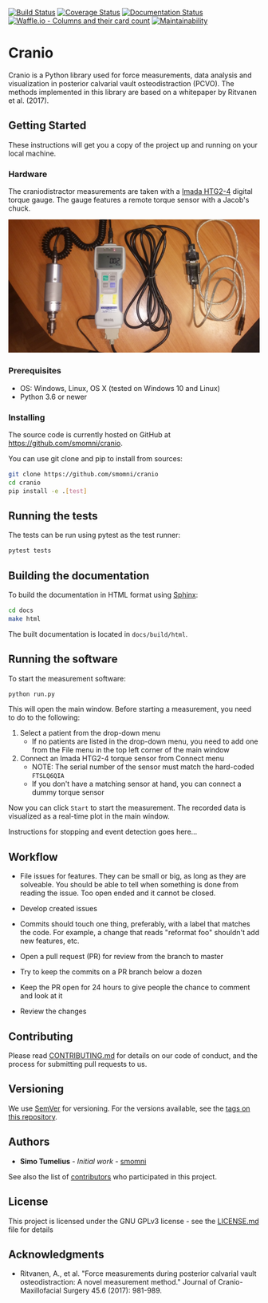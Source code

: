 [![Build Status](https://travis-ci.org/smomni/cranio.svg?branch=master)](https://travis-ci.org/smomni/cranio)
[![Coverage Status](https://codecov.io/gh/smomni/cranio/branch/master/graph/badge.svg)](https://codecov.io/gh/smomni/cranio)
[![Documentation Status](https://readthedocs.org/projects/cranio/badge/?version=latest)](https://cranio.readthedocs.io/en/latest/?badge=latest)
[![Waffle.io - Columns and their card count](https://badge.waffle.io/smomni/cranio.svg?columns=all)](https://waffle.io/smomni/cranio)
[![Maintainability](https://api.codeclimate.com/v1/badges/c14e1d3a9202d71024a3/maintainability)](https://codeclimate.com/github/smomni/cranio/maintainability)

# Cranio

Cranio is a Python library used for force measurements, data analysis and visualization in 
posterior calvarial vault osteodistraction (PCVO). 
The methods implemented in this library are based on a whitepaper by Ritvanen et al. (2017).


## Getting Started

These instructions will get you a copy of the project up and running on your local machine.

### Hardware

The craniodistractor measurements are taken with a [Imada HTG2-4](https://imada.com/products/htg2-digital-torque-gauge/) 
digital torque gauge. The gauge features a remote torque sensor with a Jacob's chuck.

![Imada HTG2-4 digital torque gauge with Jacob's chuck (left) and USB serial interface (right).](docs/imada.jpg)

### Prerequisites

* OS: Windows, Linux, OS X (tested on Windows 10 and Linux)
* Python 3.6 or newer

### Installing

The source code is currently hosted on GitHub at https://github.com/smomni/cranio.

You can use git clone and pip to install from sources:

```bash
git clone https://github.com/smomni/cranio
cd cranio
pip install -e .[test]
```

## Running the tests

The tests can be run using pytest as the test runner:

```bash
pytest tests
```

## Building the documentation

To build the documentation in HTML format using [Sphinx](http://www.sphinx-doc.org/en/stable/):

```bash
cd docs
make html
```

The built documentation is located in `docs/build/html`.

## Running the software

To start the measurement software:

```bash
python run.py
```

This will open the main window. Before starting a measurement, you need to do to the following:

1. Select a patient from the drop-down menu
    * If no patients are listed in the drop-down menu, you need to add one from the File menu in the top left corner of the main window
2. Connect an Imada HTG2-4 torque sensor from Connect menu
    * NOTE: The serial number of the sensor must match the hard-coded `FTSLQ6QIA`
    * If you don't have a matching sensor at hand, you can connect a dummy torque sensor
    
Now you can click `Start` to start the measurement. The recorded data is visualized as a real-time plot in the main window.

Instructions for stopping and event detection goes here...



## Workflow

* File issues for features. They can be small or big, as long as they are solveable. You should be able to tell when something is done from reading the issue. Too open ended and it cannot be closed.

* Develop created issues

* Commits should touch one thing, preferably, with a label that matches the code. For example, a change that reads "reformat foo" shouldn't add new features, etc.

* Open a pull request (PR) for review from the branch to master

* Try to keep the commits on a PR branch below a dozen

* Keep the PR open for 24 hours to give people the chance to comment and look at it

* Review the changes

## Contributing

Please read [CONTRIBUTING.md](CONTRIBUTING.md) for details on our code of conduct, and the process for submitting pull requests to us.

## Versioning

We use [SemVer](http://semver.org/) for versioning. For the versions available, see the [tags on this repository](https://github.com/smomni/cranio/tags). 

## Authors

* **Simo Tumelius** - *Initial work* - [smomni](https://github.com/smomni)

See also the list of [contributors](https://github.com/smomni/cranio/contributors) who participated in this project.

## License

This project is licensed under the GNU GPLv3 license - see the [LICENSE.md](LICENSE.md) file for details

## Acknowledgments

* Ritvanen, A., et al. "Force measurements during posterior calvarial vault osteodistraction: A novel measurement method." Journal of Cranio-Maxillofacial Surgery 45.6 (2017): 981-989.

